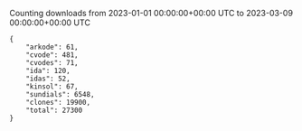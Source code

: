 
Counting downloads from 2023-01-01 00:00:00+00:00 UTC to 2023-03-09 00:00:00+00:00 UTC

```
{
    "arkode": 61,
    "cvode": 481,
    "cvodes": 71,
    "ida": 120,
    "idas": 52,
    "kinsol": 67,
    "sundials": 6548,
    "clones": 19900,
    "total": 27300
}
```
